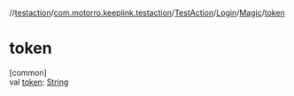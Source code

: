 //[testaction](../../../../../index.md)/[com.motorro.keeplink.testaction](../../../index.md)/[TestAction](../../index.md)/[Login](../index.md)/[Magic](index.md)/[token](token.md)

# token

[common]\
val [token](token.md): [String](https://kotlinlang.org/api/latest/jvm/stdlib/kotlin/-string/index.html)
